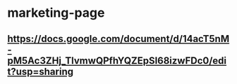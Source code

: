 # marketing-page

## https://docs.google.com/document/d/14acT5nM-pM5Ac3ZHj_TlvmwQPfhYQZEpSI68izwFDc0/edit?usp=sharing
